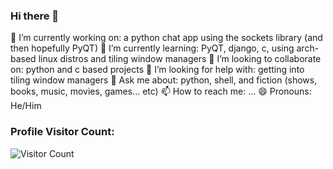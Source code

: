 ### Hi there 👋

<!--
**flynnzler/flynnzler** is a ✨ _special_ ✨ repository because its `README.md` (this file) appears on your GitHub profile.

Here are some ideas to get you started:

- 🔭 I’m currently working on: a python chat app using the sockets library (and then hopefully PyQT)
- 🌱 I’m currently learning: PyQT, django, c, using arch-based linux distros and tiling window managers
- 👯 I’m looking to collaborate on: python and c based projects
- 🤔 I’m looking for help with: getting into tiling window managers
- 💬 Ask me about: python, shell, and fiction (shows, books, music, movies, games... etc)
- 📫 How to reach me: ... 
- 😄 Pronouns: He/Him
- ⚡ Fun fact: ...
-->

🔭 I’m currently working on: a python chat app using the sockets library (and then hopefully PyQT)
🌱 I’m currently learning: PyQT, django, c, using arch-based linux distros and tiling window managers
👯 I’m looking to collaborate on: python and c based projects
🤔 I’m looking for help with: getting into tiling window managers
💬 Ask me about: python, shell, and fiction (shows, books, music, movies, games... etc)
📫 How to reach me: ... 
😄 Pronouns: He/Him

### Profile Visitor Count: 

![Visitor Count](https://profile-counter.glitch.me/flynnzler/count.svg)
